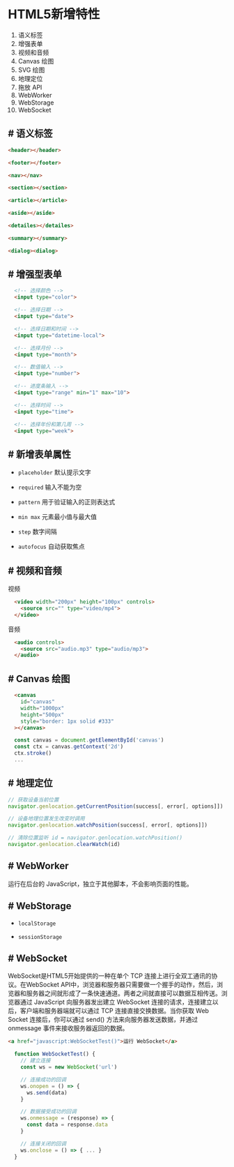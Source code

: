 
# HTML5新增特性

1. 语义标签
2. 增强表单
3. 视频和音频
4. Canvas 绘图
5. SVG 绘图
6. 地理定位
7. 拖放 API
8. WebWorker
9. WebStorage
10. WebSocket

## # 语义标签

```html
<header></header>

<footer></footer>

<nav></nav>

<section></section>

<article></article>

<aside></aside>

<detailes></detailes>

<summary></summary>

<dialog><dialog>
```

## # 增强型表单

```html
  <!-- 选择颜色 -->
  <input type="color">

  <!-- 选择日期 -->
  <input type="date">

  <!-- 选择日期和时间 -->
  <input type="datetime-local">

  <!-- 选择月份 -->
  <input type="month">

  <!-- 数值输入 -->
  <input type="number">

  <!-- 进度条输入 -->
  <input type="range" min="1" max="10">

  <!-- 选择时间 -->
  <input type="time">

  <!-- 选择年份和第几周 -->
  <input type="week">
```

## # 新增表单属性

* `placeholder` 默认提示文字

* `required` 输入不能为空

* `pattern` 用于验证输入的正则表达式

* `min max` 元素最小值与最大值

* `step` 数字间隔

* `autofocus` 自动获取焦点

## # 视频和音频

视频
```html
  <video width="200px" height="100px" controls>
    <source src="" type="video/mp4">
  </video>
```
音频
```html
  <audio controls>
    <source src="audio.mp3" type="audio/mp3">
  </audio>
```

## # Canvas 绘图

```html
  <canvas 
    id="canvas" 
    width="1000px" 
    height="500px" 
    style="border: 1px solid #333"
  ></canvas>
```
```js
  const canvas = document.getElementById('canvas')
  const ctx = canvas.getContext('2d')
  ctx.stroke()
  ...
```

## # 地理定位

```js
// 获取设备当前位置
navigator.genlocation.getCurrentPosition(success[, error[, options]])

// 设备地理位置发生改变时调用
navigator.genlocation.watchPosition(success[, error[, options]])

// 清除位置监听 id = navigator.genlocation.watchPosition()
navigator.genlocation.clearWatch(id)
```

## # WebWorker

运行在后台的 JavaScript，独立于其他脚本，不会影响页面的性能。

## # WebStorage

* `localStorage`

* `sessionStorage`

## # WebSocket

WebSocket是HTML5开始提供的一种在单个 TCP 连接上进行全双工通讯的协议。在WebSocket API中，浏览器和服务器只需要做一个握手的动作，然后，浏览器和服务器之间就形成了一条快速通道。两者之间就直接可以数据互相传送。浏览器通过 JavaScript 向服务器发出建立 WebSocket 连接的请求，连接建立以后，客户端和服务器端就可以通过 TCP 连接直接交换数据。当你获取 Web Socket 连接后，你可以通过 send() 方法来向服务器发送数据，并通过 onmessage 事件来接收服务器返回的数据。

```html
<a href="javascript:WebSocketTest()">运行 WebSocket</a>
```

```js
  function WebSocketTest() {
    // 建立连接
    const ws = new WebSocket('url')

    // 连接成功的回调
    ws.onopen = () => {
      ws.send(data)
    }

    // 数据接受成功的回调
    ws.onmessage = (response) => {
      const data = response.data
    }

    // 连接关闭的回调
    ws.onclose = () => { ... }
  }
```
